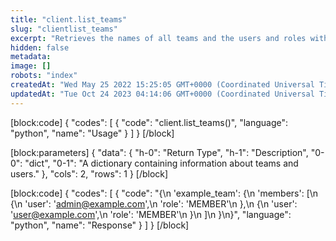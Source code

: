```yaml
---
title: "client.list_teams"
slug: "clientlist_teams"
excerpt: "Retrieves the names of all teams and the users and roles within each team."
hidden: false
metadata: 
image: []
robots: "index"
createdAt: "Wed May 25 2022 15:25:05 GMT+0000 (Coordinated Universal Time)"
updatedAt: "Tue Oct 24 2023 04:14:06 GMT+0000 (Coordinated Universal Time)"
---
```

[block:code]
{
  "codes": [
    {
      "code": "client.list_teams()",
      "language": "python",
      "name": "Usage"
    }
  ]
}
[/block]

[block:parameters]
{
  "data": {
    "h-0": "Return Type",
    "h-1": "Description",
    "0-0": "dict",
    "0-1": "A dictionary containing information about teams and users."
  },
  "cols": 2,
  "rows": 1
}
[/block]

[block:code]
{
  "codes": [
    {
      "code": "{\n    'example_team': {\n        'members': [\n            {\n                'user': 'admin@example.com',\n                'role': 'MEMBER'\n            },\n            {\n                'user': 'user@example.com',\n                'role': 'MEMBER'\n            }\n        ]\n    }\n}",
      "language": "python",
      "name": "Response"
    }
  ]
}
[/block]